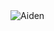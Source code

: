 <img src="https://komarev.com/ghpvc/?username=AidenDesuza&label=Profile%20views&color=0e75b6&style=flat" alt="Aiden" />  

